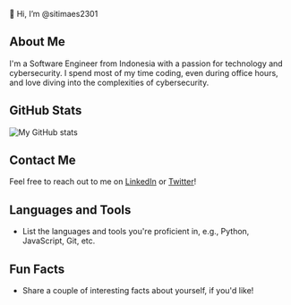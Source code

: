 👋 Hi, I’m @sitimaes2301

## About Me
I'm a Software Engineer from Indonesia with a passion for technology and cybersecurity. I spend most of my time coding, even during office hours, and love diving into the complexities of cybersecurity.

## GitHub Stats
![My GitHub stats](https://github-readme-stats.vercel.app/api?username=sitimaes2301&show_icons=true&theme=radical)

## Contact Me
Feel free to reach out to me on [LinkedIn](https://www.linkedin.com/in/sitimaes2301/) or [Twitter](https://twitter.com/sitimaes2301/)!

## Languages and Tools
- List the languages and tools you're proficient in, e.g., Python, JavaScript, Git, etc.

## Fun Facts
- Share a couple of interesting facts about yourself, if you'd like!
